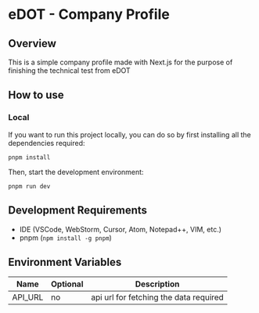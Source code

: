 # eDOT - Company Profile

## Overview

This is a simple company profile made with Next.js for the purpose of finishing the technical test from eDOT

## How to use

### Local

If you want to run this project locally, you can do so by first installing all the dependencies required:

```
pnpm install
```

Then, start the development environment:

```
pnpm run dev
```

## Development Requirements

- IDE (VSCode, WebStorm, Cursor, Atom, Notepad++, VIM, etc.)
- pnpm (`npm install -g pnpm`)

## Environment Variables

| Name    | Optional | Description                            |
| ------- | -------- | -------------------------------------- |
| API_URL | no       | api url for fetching the data required |
